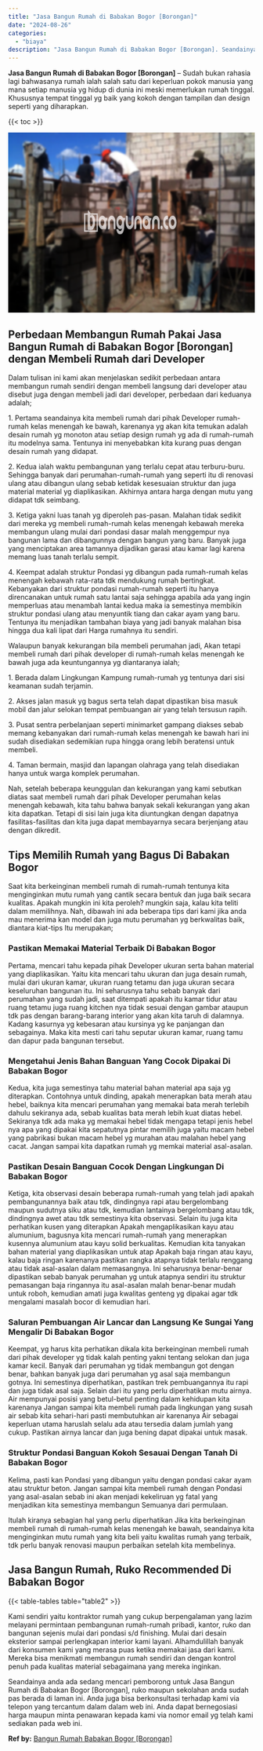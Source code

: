```yaml
---
title: "Jasa Bangun Rumah di Babakan Bogor [Borongan]"
date: "2024-08-26"
categories: 
  - "biaya"
description: "Jasa Bangun Rumah di Babakan Bogor [Borongan]. Seandainya anda ada sedang mencari pemborong untuk Jasa Bangun Rumah di Babakan Bogor [Borongan], ruko maupu..."
---
```


**Jasa Bangun Rumah di Babakan Bogor \[Borongan\]** – Sudah bukan rahasia lagi bahwasanya rumah ialah salah satu dari keperluan pokok manusia yang mana setiap manusia yg hidup di dunia ini meski memerlukan rumah tinggal. Khususnya tempat tinggal yg baik yang kokoh dengan tampilan dan design seperti yang diharapkan.

{{< toc >}}

![Jasa Bangun Rumah di Babakan Bogor [Borongan]](/images/borong-bangunan-42.png)

## Perbedaan Membangun Rumah Pakai Jasa Bangun Rumah di Babakan Bogor \[Borongan\] dengan Membeli Rumah dari Developer

Dalam tulisan ini kami akan menjelaskan sedikit perbedaan antara membangun rumah sendiri dengan membeli langsung dari developer atau disebut juga dengan membeli jadi dari developer, perbedaan dari keduanya adalah;

1\. Pertama seandainya kita membeli rumah dari pihak Developer rumah-rumah kelas menengah ke bawah, karenanya yg akan kita temukan adalah desain rumah yg monoton atau setiap design rumah yg ada di rumah-rumah itu modelnya sama. Tentunya ini menyebabkan kita kurang puas dengan desain rumah yang didapat.

2\. Kedua ialah waktu pembangunan yang terlalu cepat atau terburu-buru. Sehingga banyak dari perumahan-rumah-rumah yang seperti itu di renovasi ulang atau dibangun ulang sebab ketidak kesesuaian struktur dan juga material material yg diaplikasikan. Akhirnya antara harga dengan mutu yang didapat tdk seimbang.

3\. Ketiga yakni luas tanah yg diperoleh pas-pasan. Malahan tidak sedikit dari mereka yg membeli rumah-rumah kelas menengah kebawah mereka membangun ulang mulai dari pondasi dasar malah menggempur nya bangunan lama dan dibangunnya dengan bangun yang baru. Banyak juga yang menciptakan area tamannya dijadikan garasi atau kamar lagi karena memang luas tanah terlalu sempit.

4\. Keempat adalah struktur Pondasi yg dibangun pada rumah-rumah kelas menengah kebawah rata-rata tdk mendukung rumah bertingkat. Kebanyakan dari struktur pondasi rumah-rumah seperti itu hanya direncanakan untuk rumah satu lantai saja sehingga apabila ada yang ingin memperluas atau menambah lantai kedua maka ia semestinya membikin struktur pondasi ulang atau menyuntik tiang dan cakar ayam yang baru. Tentunya itu menjadikan tambahan biaya yang jadi banyak malahan bisa hingga dua kali lipat dari Harga rumahnya itu sendiri.

Walaupun banyak kekurangan bila membeli perumahan jadi, Akan tetapi membeli rumah dari pihak developer di rumah-rumah kelas menengah ke bawah juga ada keuntungannya yg diantaranya ialah;

1\. Berada dalam Lingkungan Kampung rumah-rumah yg tentunya dari sisi keamanan sudah terjamin.

2\. Akses jalan masuk yg bagus serta telah dapat dipastikan bisa masuk mobil dan jalur selokan tempat pembuangan air yang telah tersusun rapih.

3\. Pusat sentra perbelanjaan seperti minimarket gampang diakses sebab memang kebanyakan dari rumah-rumah kelas menengah ke bawah hari ini sudah disediakan sedemikian rupa hingga orang lebih beratensi untuk membeli.

4\. Taman bermain, masjid dan lapangan olahraga yang telah disediakan hanya untuk warga komplek perumahan.

Nah, setelah beberapa keunggulan dan kekurangan yang kami sebutkan diatas saat membeli rumah dari pihak Developer perumahan kelas menengah kebawah, kita tahu bahwa banyak sekali kekurangan yang akan kita dapatkan. Tetapi di sisi lain juga kita diuntungkan dengan dapatnya fasilitas-fasilitas dan kita juga dapat membayarnya secara berjenjang atau dengan dikredit.

## Tips Memilih Rumah yang Bagus Di Babakan Bogor

Saat kita berkeinginan membeli rumah di rumah-rumah tentunya kita menginginkan mutu rumah yang cantik secara bentuk dan juga baik secara kualitas. Apakah mungkin ini kita peroleh? mungkin saja, kalau kita teliti dalam memilihnya. Nah, dibawah ini ada beberapa tips dari kami jika anda mau menerima kan model dan juga mutu perumahan yg berkwalitas baik, diantara kiat-tips Itu merupakan;

### Pastikan Memakai Material Terbaik Di Babakan Bogor

Pertama, mencari tahu kepada pihak Developer ukuran serta bahan material yang diaplikasikan. Yaitu kita mencari tahu ukuran dan juga desain rumah, mulai dari ukuran kamar, ukuran ruang tetamu dan juga ukuran secara keseluruhan bangunan itu. Ini seharusnya tahu sebab banyak dari perumahan yang sudah jadi, saat ditempati apakah itu kamar tidur atau ruang tetamu juga ruang kitchen nya tidak sesuai dengan gambar ataupun tdk pas dengan barang-barang interior yang akan kita taruh di dalamnya. Kadang kasurnya yg kebesaran atau kursinya yg ke panjangan dan sebagainya. Maka kita mesti cari tahu seputar ukuran kamar, ruang tamu dan dapur pada bangunan tersebut.

### Mengetahui Jenis Bahan Banguan Yang Cocok Dipakai Di Babakan Bogor

Kedua, kita juga semestinya tahu material bahan material apa saja yg diterapkan. Contohnya untuk dinding, apakah menerapkan bata merah atau hebel, baiknya kita mencari perumahan yang memakai bata merah terlebih dahulu sekiranya ada, sebab kualitas bata merah lebih kuat diatas hebel. Sekiranya tdk ada maka yg memakai hebel tidak mengapa tetapi jenis hebel nya apa yang dipakai kita sepatutnya pintar memilih juga yaitu macam hebel yang pabrikasi bukan macam hebel yg murahan atau malahan hebel yang cacat. Jangan sampai kita dapatkan rumah yg memkai material asal-asalan.

### Pastikan Desain Banguan Cocok Dengan Lingkungan Di Babakan Bogor

Ketiga, kita observasi desain beberapa rumah-rumah yang telah jadi apakah pembangunannya baik atau tdk, dindingnya rapi atau bergelombang maupun sudutnya siku atau tdk, kemudian lantainya bergelombang atau tdk, dindingnya awet atau tdk semestinya kita observasi. Selain itu juga kita perhatikan kusen yang diterapkan Apakah mengaplikasikan kayu atau alumunium, bagusnya kita mencari rumah-rumah yang menerapkan kusennya alumunium atau kayu solid berkualitas. Kemudian kita tanyakan bahan material yang diaplikasikan untuk atap Apakah baja ringan atau kayu, kalau baja ringan karenanya pastikan rangka atapnya tidak terlalu renggang atau tidak asal-asalan dalam memasangnya. Ini seharusnya benar-benar dipastikan sebab banyak perumahan yg untuk atapnya sendiri itu struktur pemasangan baja ringannya itu asal-asalan malah benar-benar mudah untuk roboh, kemudian amati juga kwalitas genteng yg dipakai agar tdk mengalami masalah bocor di kemudian hari.

### Saluran Pembuangan Air Lancar dan Langsung Ke Sungai Yang Mengalir Di Babakan Bogor

Keempat, yg harus kita perhatikan dikala kita berkeinginan membeli rumah dari pihak developer yg tidak kalah penting yakni tentang selokan dan juga kamar kecil. Banyak dari perumahan yg tidak membangun got dengan benar, bahkan banyak juga dari perumahan yg asal saja membangun gotnya. Ini semestinya diperhatikan, pastikan trek pembuangannya itu rapi dan juga tidak asal saja. Selain dari itu yang perlu diperhatikan mutu airnya. Air mempunyai posisi yang betul-betul penting dalam kehidupan kita karenanya Jangan sampai kita membeli rumah pada lingkungan yang susah air sebab kita sehari-hari pasti membutuhkan air karenanya Air sebagai keperluan utama haruslah selalu ada atau tersedia dalam jumlah yang cukup. Pastikan airnya lancar dan juga bening dapat dipakai untuk masak.

### Struktur Pondasi Banguan Kokoh Sesauai Dengan Tanah Di Babakan Bogor

Kelima, pasti kan Pondasi yang dibangun yaitu dengan pondasi cakar ayam atau struktur beton. Jangan sampai kita membeli rumah dengan Pondasi yang asal-asalan sebab ini akan menjadi kekeliruan yg fatal yang menjadikan kita semestinya membangun Semuanya dari permulaan.

Itulah kiranya sebagian hal yang perlu diperhatikan Jika kita berkeinginan membeli rumah di rumah-rumah kelas menengah ke bawah, seandainya kita menginginkan mutu rumah yang kita beli yaitu kwalitas rumah yang terbaik, tdk perlu banyak renovasi maupun perbaikan setelah kita membelinya.

## Jasa Bangun Rumah, Ruko Recommended Di Babakan Bogor

{{< table-tables table="table2" >}}

Kami sendiri yaitu kontraktor rumah yang cukup berpengalaman yang lazim melayani permintaan pembangunan rumah-rumah pribadi, kantor, ruko dan bangunan sejenis mulai dari pondasi s/d finishing. Mulai dari desain eksterior sampai perlengkapan interior kami layani. Alhamdulillah banyak dari konsumen kami yang merasa puas ketika memakai jasa dari kami. Mereka bisa menikmati membangun rumah sendiri dan dengan kontrol penuh pada kualitas material sebagaimana yang mereka inginkan.

Seandainya anda ada sedang mencari pemborong untuk Jasa Bangun Rumah di Babakan Bogor \[Borongan\], ruko maupun sekolahan anda sudah pas berada di laman ini. Anda juga bisa berkonsultasi terhadap kami via telepon yang tercantum dalam dalam web ini. Anda dapat bernegosiasi harga maupun minta penawaran kepada kami via nomor email yg telah kami sediakan pada web ini.

**Ref by:** [Bangun Rumah Babakan Bogor [Borongan]](https://id.wikipedia.org/wiki/Bangun)
